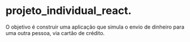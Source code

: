 # projeto_individual_react.
O objetivo é construir uma aplicação que simula o envio de dinheiro para uma outra pessoa, via cartão de crédito.
